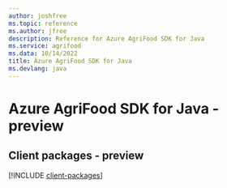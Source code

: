 ```yaml
---
author: joshfree
ms.topic: reference
ms.author: jfree
description: Reference for Azure AgriFood SDK for Java
ms.service: agrifood
ms.data: 10/14/2022
title: Azure AgriFood SDK for Java
ms.devlang: java
---
```

# Azure AgriFood SDK for Java - preview

## Client packages - preview
[!INCLUDE [client-packages](agrifood-client-index.md)]